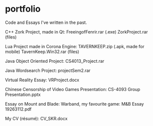 # portfolio
Code and Essays I've written in the past.

C++ Zork Project, made in Qt:
FreeingofFenrir.rar (.exe)
ZorkProject.rar (files)

Lua Project made in Corona Engine:
TAVERNKEEP.zip (.apk, made for mobile)
TavernKeep.Win32.rar (files)

Java Object Oriented Project:
CS4013_Project.rar

Java Wordsearch Project:
projectSem2.rar

Virtual Reality Essay:
VRProject.docx

Chinese Censorship of Video Games Presentation:
CS-4093 Group Presentation.pptx

Essay on Mount and Blade: Warband, my favourite game:
M&B Essay 19263112.pdf

My CV (résumé):
CV_SKR.docx
